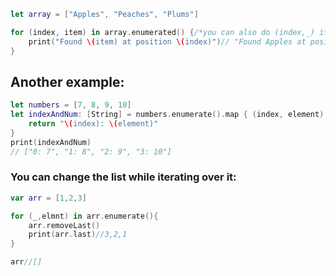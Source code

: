 ```swift
let array = ["Apples", "Peaches", "Plums"]

for (index, item) in array.enumerated() {/*you can also do (index,_) if you only need the index, or the other way around if you only need the element*/
    print("Found \(item) at position \(index)")// "Found Apples at position 0", "Found Peaches at position 1", and "Found Plums at position 2".
}

```

## Another example:

```swift
let numbers = [7, 8, 9, 10]
let indexAndNum: [String] = numbers.enumerate().map { (index, element) in
    return "\(index): \(element)"
}
print(indexAndNum)
// ["0: 7", "1: 8", "2: 9", "3: 10"]
```

### You can change the list while iterating over it:

```swift
var arr = [1,2,3]

for (_,elmnt) in arr.enumerate(){
    arr.removeLast()
    print(arr.last)//3,2,1
}

arr//[]
```
